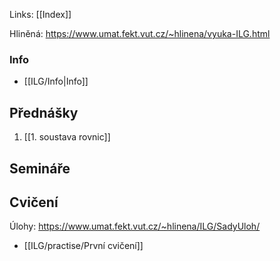 Links: [[Index]]

Hliněná: https://www.umat.fekt.vut.cz/~hlinena/vyuka-ILG.html
### Info
- [[ILG/Info|Info]]
## Přednášky
1. [[1. soustava rovnic]]

## Semináře

## Cvičení
Úlohy: https://www.umat.fekt.vut.cz/~hlinena/ILG/SadyUloh/
- [[ILG/practise/První cvičení]] 